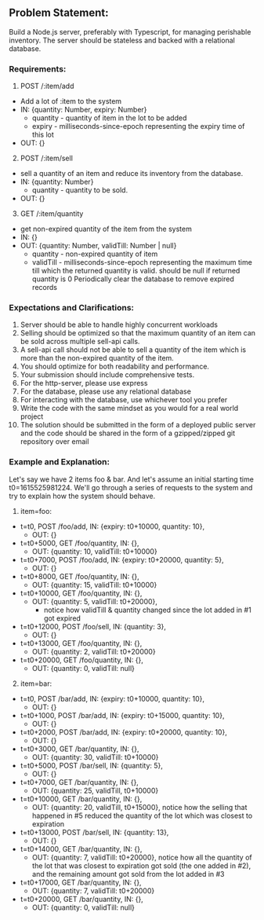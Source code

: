 ## Problem Statement:
Build a Node.js server, preferably with Typescript, for managing perishable inventory. The server should be stateless and backed with a relational database.

### Requirements:
1. POST /:item/add 
  - Add a lot of :item to the system
  - IN: {quantity: Number, expiry: Number}
    - quantity - quantity of item in the lot to be added
    - expiry - milliseconds-since-epoch representing the expiry time of this lot
  - OUT: {}
2. POST /:item/sell
- sell a quantity of an item and reduce its inventory from the database.
- IN: {quantity: Number}
  - quantity - quantity to be sold.
- OUT: {}
3. GET /:item/quantity
- get non-expired quantity of the item from the system
- IN: {}
- OUT: {quantity: Number, validTill: Number | null}
  - quantity - non-expired quantity of item
  - validTill - milliseconds-since-epoch representing the maximum time  till which the returned quantity is valid. should be null if returned quantity is 0
Periodically clear the database to remove expired records



### Expectations and Clarifications:
1. Server should be able to handle highly concurrent workloads
2. Selling should be optimized so that the maximum quantity of an item can be sold across multiple sell-api calls.
3. A sell-api call should not be able to sell a quantity of the item which is more than the non-expired quantity of the item.
4. You should optimize for both readability and performance.
5. Your submission should include comprehensive tests.
6. For the http-server, please use express
7. For the database, please use any relational database
8. For interacting with the database, use whichever tool you prefer
9. Write the code with the same mindset as you would for a real world project
10. The solution should be submitted in the form of a deployed public server and the code should be shared in the form of a gzipped/zipped git repository over email



### Example and Explanation:
Let's say we have 2 items foo & bar. And let's assume an initial starting time t0=1615525981224. We'll go through a series of requests to the system and try to explain how the system should behave.

1. item=foo:
- t=t0, POST /foo/add, IN: {expiry: t0+10000, quantity: 10}, 
  - OUT: {}
- t=t0+5000, GET /foo/quantity, IN: {}, 
  - OUT: {quantity: 10, validTill: t0+10000}
- t=t0+7000, POST /foo/add, IN: {expiry: t0+20000, quantity: 5},
  - OUT: {}
- t=t0+8000, GET /foo/quantity, IN: {}, 
  - OUT: {quantity: 15, validTill: t0+10000}
- t=t0+10000, GET /foo/quantity, IN: {}, 
  - OUT: {quantity: 5, validTill: t0+20000}, 
    - notice how validTill & quantity changed since the lot added in #1 got expired
- t=t0+12000, POST /foo/sell, IN: {quantity: 3}, 
  - OUT: {}
- t=t0+13000, GET /foo/quantity, IN: {}, 
  - OUT: {quantity: 2, validTill: t0+20000}
- t=t0+20000, GET /foo/quantity, IN: {}, 
  - OUT: {quantity: 0, validTill: null}

2. item=bar:

- t=t0, POST /bar/add, IN: {expiry: t0+10000, quantity: 10}, 
	- OUT: {}
- t=t0+1000, POST /bar/add, IN: {expiry: t0+15000, quantity: 10}, 
	- OUT: {}
- t=t0+2000, POST /bar/add, IN: {expiry: t0+20000, quantity: 10}, 
	- OUT: {}
- t=t0+3000, GET /bar/quantity, IN: {}, 
	- OUT: {quantity: 30, validTill: t0+10000}
- t=t0+5000, POST /bar/sell, IN: {quantity: 5}, 
	- OUT: {}
- t=t0+7000, GET /bar/quantity, IN: {}, 
	- OUT: {quantity: 25, validTill, t0+10000}
- t=t0+10000, GET /bar/quantity, IN: {}, 
	- OUT: {quantity: 20, validTill, t0+15000}, notice how the selling that happened in #5 reduced the quantity of the lot which was closest to expiration
- t=t0+13000, POST /bar/sell, IN: {quantity: 13}, 
	- OUT: {}
- t=t0+14000, GET /bar/quantity, IN: {}, 
	- OUT: {quantity: 7, validTill: t0+20000},  notice how all the quantity of the lot that was closest to expiration got sold (the one added in #2), and the remaining amount got sold from the lot added in #3
- t=t0+17000, GET /bar/quantity, IN: {}, 
	- OUT: {quantity: 7, validTill: t0+20000}
- t=t0+20000, GET /bar/quantity, IN: {}, 
	- OUT: {quantity: 0, validTill: null}
